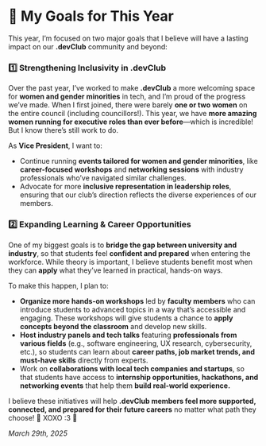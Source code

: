# 🎯 My Goals for This Year 

This year, I’m focused on two major goals that I believe will have a lasting impact on our **.devClub** community and beyond:  

### 1️⃣ Strengthening Inclusivity in .devClub  
Over the past year, I’ve worked to make **.devClub** a more welcoming space for **women and gender minorities** in tech, and I’m proud of the progress we’ve made. When I first joined, there were barely **one or two women** on the entire council (including councillors!). This year, we have **more amazing women running for executive roles than ever before**—which is incredible! But I know there’s still work to do.  

As **Vice President**, I want to:  
- Continue running **events tailored for women and gender minorities**, like **career-focused workshops** and **networking sessions** with industry professionals who’ve navigated similar challenges.  
- Advocate for more **inclusive representation in leadership roles**, ensuring that our club’s direction reflects the diverse experiences of our members.  

### 2️⃣ Expanding Learning & Career Opportunities  
One of my biggest goals is to **bridge the gap between university and industry**, so that students feel **confident and prepared** when entering the workforce. While theory is important, I believe students benefit most when they can **apply** what they’ve learned in practical, hands-on ways.  

To make this happen, I plan to:  
- **Organize more hands-on workshops** led by **faculty members** who can introduce students to advanced topics in a way that’s accessible and engaging. These workshops will give students a chance to **apply concepts beyond the classroom** and develop new skills.  
- **Host industry panels and tech talks** featuring **professionals from various fields** (e.g., software engineering, UX research, cybersecurity, etc.), so students can learn about **career paths, job market trends, and must-have skills** directly from experts.  
- Work on **collaborations with local tech companies and startups**, so that students have access to **internship opportunities, hackathons, and networking events** that help them **build real-world experience.**  

I believe these initiatives will help **.devClub members feel more supported, connected, and prepared for their future careers** no matter what path they choose! 🌸 XOXO :3 🌸

*March 29th, 2025*
